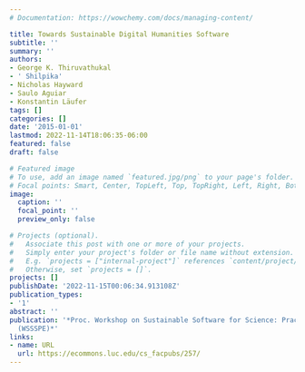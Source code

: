 ```yaml
---
# Documentation: https://wowchemy.com/docs/managing-content/

title: Towards Sustainable Digital Humanities Software
subtitle: ''
summary: ''
authors:
- George K. Thiruvathukal
- ' Shilpika'
- Nicholas Hayward
- Saulo Aguiar
- Konstantin Läufer
tags: []
categories: []
date: '2015-01-01'
lastmod: 2022-11-14T18:06:35-06:00
featured: false
draft: false

# Featured image
# To use, add an image named `featured.jpg/png` to your page's folder.
# Focal points: Smart, Center, TopLeft, Top, TopRight, Left, Right, BottomLeft, Bottom, BottomRight.
image:
  caption: ''
  focal_point: ''
  preview_only: false

# Projects (optional).
#   Associate this post with one or more of your projects.
#   Simply enter your project's folder or file name without extension.
#   E.g. `projects = ["internal-project"]` references `content/project/deep-learning/index.md`.
#   Otherwise, set `projects = []`.
projects: []
publishDate: '2022-11-15T00:06:34.913108Z'
publication_types:
- '1'
abstract: ''
publication: '*Proc. Workshop on Sustainable Software for Science: Practice and Experiences
  (WSSSPE)*'
links:
- name: URL
  url: https://ecommons.luc.edu/cs_facpubs/257/
---
```

